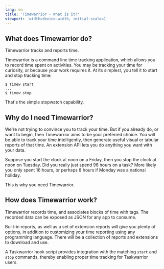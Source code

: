 ```yaml
---
lang: en
title: 'Timewarrior - What is it?'
viewport: 'width=device-width, initial-scale=1'
---
```


## What does Timewarrior do?

Timewarrior tracks and reports time.

Timewarrior is a command line time tracking application, which allows you to record time spent on activities.
You may be tracking your time for curiosity, or because your work requires it.
At its simplest, you tell it to start and stop tracking time:

```
$ timew start
...
$ timew stop
```

That\'s the simple stopwatch capability.

## Why do I need Timewarrior?

We\'re not trying to convince you to track your time.
But if you already do, or want to begin, then Timewarrior aims to be your preferred choice.
You will be able to track your time intelligently, then generate useful visual or tabular reports of that time.
An extension API lets you do anything you want with your data.

Suppose you start the clock at noon on a Friday, then you stop the clock at noon on Tuesday.
Did you really just spend 96 hours on a task?
More likely you only spent 16 hours, or perhaps 8 hours if Monday was a national holiday.

This is why you need Timewarrior.

## How does Timewarrior work?

Timewarrior records time, and associates blocks of time with tags.
The recorded data can be exposed as JSON for any app to consume.

Built-in reports, as well as a set of extension reports will give you plenty of options, in addition to customizing your time reporting using any programming language.
There will be a collection of reports and extensions to download and use.

A Taskwarrior hook script provides integration with the matching `start` and `stop` commands, thereby enabling proper time tracking for Taskwarrior users.

